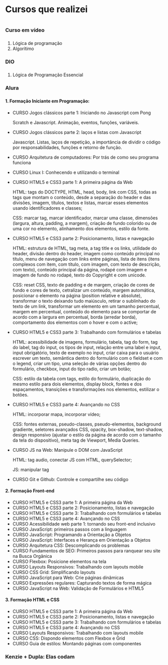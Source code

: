 # Cursos que realizei <H1>
  
### Curso em vídeo <H3>

1. Lógica de programação
2. Algorítimo

### DIO <H3>

1. Lógica de Programação Essencial
  
### Alura <H3>
  
#### 1. Formação Iniciante em Programação: <H4>

- CURSO Jogos clássicos parte 1: Iniciando no Javascript com Pong</li>
    Scratch e Javascript. Animação, eventos, funções, variáveis.</li>
  
- CURSO Jogos clássicos parte 2: laços e listas com Javascript</li>
    Javascript. Listas, laços de repetição, a importância de dividir o código por responsabilidades, funções e retorno de função.</li>
  
- CURSO Arquitetura de computadores: Por trás de como seu programa funciona</li>

- CURSO Linux I: Conhecendo e utilizando o terminal</li>

- CURSO HTML5 e CSS3 parte 1: A primeira página da Web</li>
    HTML: tags do DOCTYPE, HTML, head, body, link com CSS, todas as tags que montam o conteúdo, desde a separação do header e das divisões, imagem, títulos, textos e       listas, marcar esses elementos usando identificadores e classes;</li>
    
    CSS: marcar tag, marcar identificador, marcar uma classe, dimensões (largura, altura, padding, a margem), criação de fundo colorido ou de uma cor no elemento,         alinhamento dos elementos, estilo da fonte.</li>
    
- CURSO HTML5 e CSS3 parte 2: Posicionamento, listas e navegação</li>
 
    HTML: estrutura de HTML, tag meta, a tag title e os links, utilidade do header, divisão dentro do header, imagem como conteúdo principal no título, menu de             navegação com links entre páginas, lista de itens (itens complexos com item, com título, com imagem, com texto de descrição, com texto), conteúdo principal da         página, rodapé com imagem e imagem de fundo no rodapé, texto do Copyright e com unicode.</li>
    
    CSS: reset CSS, texto de padding e de margem, criação de cores de fundo e cores de texto, cetralizar um conteúdo, margem automática, posicionar o elemento na           página (position relative e absolute), transformar o texto deixando tudo maiúsculo, retirar o sublinhado do texto de um link, transformar um elemento em um tamanho     percentual, margem em percentual, conteúdo do elemento para se comportar de acordo com a largura em percentual, borda (arredar borda), comportamento dos elementos     com o hover e com o active;</li>
    
- CURSO HTML5 e CSS3 parte 3: Trabalhando com formulários e tabelas</li>
 
    HTML: acessibilidade de imagens, formulário, tabela, tag do form, tag do label, tag do input, os tipos de input, relação entre uma label e input, input                 obrigatório, texto de exemplo no input, criar caixa para o usuário escrever um texto, semântica dentro do formulário com o fieldset e com o legend, criar um tipo,     uma seleção de várias opções dentro do formulário, checkbox, input do tipo radio, criar um botão;</li>
    
    CSS: estilo da tabela com tags, estilo do formulário, duplicação do mesmo estilo para dois elementos, display block, fontes e dos espaçamentos, transições e           transformações nos elementos, estilizar o botões.</li>
    
- CURSO HTML5 e CSS3 parte 4: Avançando no CSS</li>

    HTML: incorporar mapa, incorporar vídeo;</li>
    
    CSS: fontes externas, pseudo-classes, pseudo-elementos, background gradiente, seletores avançados CSS, opacity, box-shadow, text-shadow, design responsivo (ajustar     o estilo da página de acordo com o tamanho da tela do dispositivo), meta tag de Viewport, Media Queries.</li>
    
- CURSO JS na Web: Manipule o DOM com JavaScript</li>
 
   HTML: tag audio, conectar JS com HTML, querySelector;</li>
   
   JS: manipular tag <audio> do HTML através do JavaScript.</li>
   
- CURSO Git e Github: Controle e compartilhe seu código</li>
  
#### 2. Formação Front-end <H4>

- CURSO HTML5 e CSS3 parte 1: A primeira página da Web</li>
- CURSO HTML5 e CSS3 parte 2: Posicionamento, listas e navegação</li>
- CURSO HTML5 e CSS3 parte 3: Trabalhando com formulários e tabelas</li>
- CURSO HTML5 e CSS3 parte 4: Avançando no CSS</li>
- CURSO Acessibilidade web parte 1: tornando seu front-end inclusivo</li>
- CURSO JavaScript: primeiros passos com a linguagem</li>
- CURSO JavaScript: Programando a Orientação a Objetos</li>
- CURSO JavaScript: Interfaces e Herança em Orientação a Objetos</li>
- CURSO Arquitetura CSS: Descomplicando os problemas</li>
- CURSO Fundamentos de SEO: Primeiros passos para ranquear seu site na Busca Orgânica</li>
- CURSO Flexbox: Posicione elementos na tela</li>
- CURSO Layouts Responsivos: Trabalhando com layouts mobile</li>
- CURSO CSS Grid: Simplificando layouts</li>
- CURSO JavaScript para Web: Crie páginas dinâmicas</li>
- CURSO Expressões regulares: Capturando textos de forma mágica</li>
- CURSO JavaScript na Web: Validação de Formulários e HTML5</li>

#### 3. Formação HTML e CSS <H4>

- CURSO HTML5 e CSS3 parte 1: A primeira página da Web</li>
- CURSO HTML5 e CSS3 parte 2: Posicionamento, listas e navegação</li>
- CURSO HTML5 e CSS3 parte 3: Trabalhando com formulários e tabelas</li>
- CURSO HTML5 e CSS3 parte 4: Avançando no CSS</li>
- CURSO Layouts Responsivos: Trabalhando com layouts mobile</li>
- CURSO CSS: Dispondo elementos com Flexbox e Grid</li>
- CURSO Guia de estilos: Montando páginas com componentes</li>
  
### Kenzie + Dupla: Elas codam <H3>
